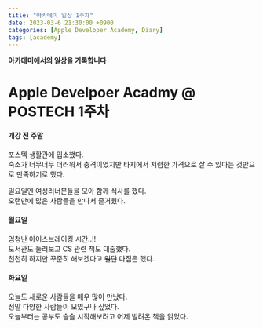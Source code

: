 ```yaml
---
title: "아카데미 일상 1주차"
date: 2023-03-6 21:30:00 +0900
categories: [Apple Developer Academy, Diary]
tags: [academy]
---
```


**아카데미에서의 일상을 기록합니다**

# Apple Develpoer Acadmy @ POSTECH 1주차  

#### 개강 전 주말
포스텍 생활관에 입소했다.  
숙소가 너무너무 더러워서 충격이었지만 타지에서 저렴한 가격으로 살 수 있다는 것만으로 만족하기로 했다.  

일요일엔 여성러너분들을 모아 함께 식사를 했다.  
오랜만에 많은 사람들을 만나서 즐거웠다.

#### 월요일
엄청난 아이스브레이킹 시간..!!  
도서관도 둘러보고 CS 관련 책도 대출했다.  
천천히 하지만 꾸준히 해보겠다고 ~~일단~~ 다짐은 했다.


#### 화요일
오늘도 새로운 사람들을 매우 많이 만났다.  
정말 다양한 사람들이 모였구나 싶었다.  
오늘부터는 공부도 슬슬 시작해보려고 어제 빌려온 책을 읽었다.  
